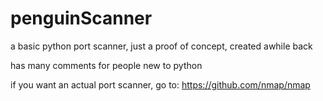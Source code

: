 # penguinScanner
a basic python port scanner, just a proof of concept, created awhile back

has many comments for people new to python

if you want an actual port scanner, go to:
https://github.com/nmap/nmap
